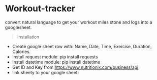# Workout-tracker

convert natural language to get your workout miles stone and logs into a googlesheet.

> installation
* Create google sheet row with: Name, Date, Time, Exercise, Duration, Calories.
* install request module: pip install requests
* install datetime module: pip install datetime
* Get ID and Key from https://www.nutritionix.com/business/api
* link sheety to your google sheet: 